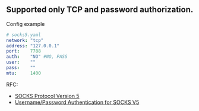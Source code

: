 ## Supported only TCP and password authorization.
Config example
```yaml
# socks5.yaml
network: "tcp"
address: "127.0.0.1"
port:    7788
auth:    "NO" #NO, PASS
user:    ""
pass:    ""
mtu:     1400
```

RFC:
* [SOCKS Protocol Version 5](https://tools.ietf.org/html/rfc1928)
* [Username/Password Authentication for SOCKS V5](https://tools.ietf.org/html/rfc1929)